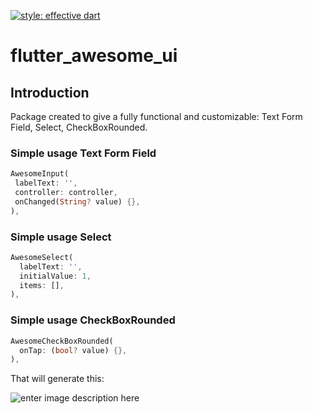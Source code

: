 [![style: effective dart](https://img.shields.io/badge/style-effective_dart-40c4ff.svg)](https://github.com/tenhobi/effective_dart)
# flutter_awesome_ui

## Introduction
Package created to give a fully functional and customizable: Text Form Field, Select, CheckBoxRounded.

### Simple usage Text Form Field
```dart
AwesomeInput(
 labelText: '',
 controller: controller,
 onChanged(String? value) {},
),
```

### Simple usage Select
```dart
AwesomeSelect(
  labelText: '',
  initialValue: 1,
  items: [],
),
```

### Simple usage CheckBoxRounded
```dart
AwesomeCheckBoxRounded(
  onTap: (bool? value) {},
),
```

That will generate this:

![enter image description here](http://g.recordit.co/z0xPvDCvSs.gif)


